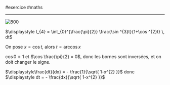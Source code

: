 #exercice #maths

----
![800](app://local/Users/oscarplaisant/devoirs/cours/attachments/markmind/1664963348304.png?1664963348339)

$\displaystyle I_{4} = \int_{0}^{\frac{\pi}{2}} \frac{\sin ^{3}t}{1+\cos ^{2}t} \, dt$

On pose $x = \cos t$, alors $t = \arccos x$

$\cos 0 = 1$ et $\cos \frac{\pi}{2} = 0$, donc les bornes sont inversées, et on doit changer le signe.

$\displaystyle\frac{dt}{dx} = - \frac{1}{\sqrt{ 1-x^{2} }}$ donc $\displaystyle dt = - \frac{dx}{\sqrt{ 1-x^{2} }}$

